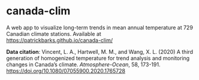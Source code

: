 
canada-clim
===========

A web app to visualize long-term trends in mean annual temperature at 729 Canadian climate stations. Available at <https://patrickbarks.github.io/canada-clim/>

**Data citation**: Vincent, L. A., Hartwell, M. M., and Wang, X. L. (2020) A third generation of homogenized temperature for trend analysis and monitoring
changes in Canada’s climate. _Atmosphere-Ocean_, 58, 173-191. <https://doi.org/10.1080/07055900.2020.1765728> 
